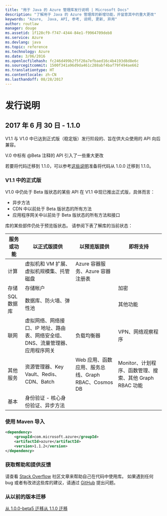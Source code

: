 ```yaml
---
title: "用于 Java 的 Azure 管理库发行说明 | Microsoft Docs"
description: "了解用于 Java 的 Azure 管理库的新增功能，并留意其中的重大更改"
keywords: "Azure,  Java, API, 参考, 说明, 更新, 弃用"
author: routlaw
manager: douge
ms.assetid: 1f128cf9-f747-4344-84e1-f9964709deb8
ms.service: Azure
ms.devlang: java
ms.topic: reference
ms.technology: Azure
ms.date: 3/06/2016
ms.openlocfilehash: fc246d499b2f5f20a7efbaed16c4b4193d8d8e6c
ms.sourcegitcommit: 1500f341a96d9da461c288abf4baf79f494ae662
ms.translationtype: HT
ms.contentlocale: zh-CN
ms.lasthandoff: 08/28/2017
---
```

# <a name="release-notes"></a>发行说明 

## <a name="june-30-2017---110"></a>2017 年 6 月 30 日 - 1.1.0 

V1.1 与 V1.0 中已达到正式版（稳定版）发行阶段的、旨在供大众使用的 API 向后兼容。

V.0 中标有 @Beta 注释的 API 引入了一些重大更改

若要将代码迁移到 1.1.0，可以参考[这些说明](https://github.com/Azure/azure-sdk-for-java/blob/master/notes/prepare-for-1.1.0.md)准备将代码从 1.0.0 迁移到 1.1.0。

### <a name="generally-availabile-in-v11"></a>V1.1 中的正式版

V1.0 中仍处于 Beta 版状态的某些 API 在 V1.1 中现已推出正式版，具体而言：

- 异步方法
- CDN 中以前处于 Beta 版状态的所有方法
- 应用程序网关中以前处于 Beta 版状态的所有方法和接口

 库的某些部件仍处于预览版状态。 请参阅下表了解库的当前状态：

服务或功能 | 以正式版提供 | 以预览版提供  | 即将支持 |
---------|---------|---------|---------|
计算  | 虚拟机和 VM 扩展、虚拟机规模集、托管磁盘   | Azure 容器服务、Azure 容器注册表 |    |
存储   |  存储帐户       |         |   加密      |
SQL 数据库  | 数据库、防火墙、弹性池        |         |   其他功能      |
联网    |  虚拟网络、网络接口、IP 地址、路由表、网络安全组、DNS、流量管理器、应用程序网关  |    负载均衡器     |   VPN、网络观察程序   |
其他服务    |  资源管理器、Key Vault、Redis、CDN、Batch       |  Web 应用、函数应用、服务总线、Graph RBAC、Cosmos DB   | Monitor、计划程序、函数管理、搜索、其他 Graph RBAC 功能        |
基本     |   身份验证 - 核心身份验证、异步方法       |      |         |

### <a name="import-with-maven"></a>使用 Maven 导入

```XML
<dependency>
    <groupId>com.microsoft.azure</groupId>
    <artifactId>azure</artifactId>
    <version>1.1.2</version>
</dependency>
```

### <a name="get-help-and-give-feedback"></a>获取帮助和提供反馈

请查看 [Stack Overflow](http://stackoverflow.com/questions/tagged/azure-java-sdk) 社区文章来帮助自己在代码中使用库。 如果遇到任何 bug 或者有改进这些库的建议，请通过 [GitHub](https://github.com/Azure/azure-sdk-for-java/issues) 提出问题。

### <a name="migrate-from-previous-releases"></a>从以前的版本迁移

[从 1.0.0-beta5 迁移](https://github.com/Azure/azure-sdk-for-java/blob/master/notes/prepare-for-1.0.0.md)[从 1.1.0 迁移](https://github.com/Azure/azure-sdk-for-java/blob/master/notes/prepare-for-1.1.0.md)



